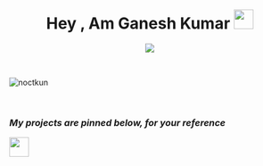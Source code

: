
<h1 align="center"><b>Hey , Am Ganesh Kumar </b><img src="https://media.giphy.com/media/hvRJCLFzcasrR4ia7z/giphy.gif" width="35"></h1>

<p align="center">
  <a href="https://github.com/DenverCoder1/readme-typing-svg"><img src="https://readme-typing-svg.herokuapp.com?font=Time+New+Roman&color=cyan&size=25&center=true&vCenter=true&width=600&height=100&lines=Software+Engineer,;Full+Stack+Developer,;Machine+Learning,;React+Native"></a>
</p>


<br>
<p align="left"> <img src="https://komarev.com/ghpvc/?username=noctkun&label=Profile%20views&color=0e75b6&style=flat" alt="noctkun" /> </p>
<br>

<h3 align="left"><i>My projects are pinned below, for your reference</i></h3>
<img src="https://media1.giphy.com/media/v1.Y2lkPTc5MGI3NjExejdycHk1anQ3Z2IycWxlemdjaHcxMWo4Y25tZXQwa2xkdXQ1cmZiNiZlcD12MV9pbnRlcm5hbF9naWZfYnlfaWQmY3Q9Zw/xZuzzRTWcCCZt0aI7D/giphy.gif" width="35">

